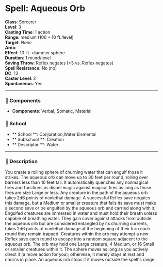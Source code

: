 
# Spell: Aqueous Orb
**Class**: Sorcerer  
**Level**: 3  
**Casting Time**: 1 action  
**Range**: medium (100 + 10 ft./level)  
**Target**: _None_  
**Area**:   
**Effect**: 10-ft.-diameter sphere  
**Duration**: 1 round/level  
**Saving Throw**: Reflex negates (+3 vs. Reflex negates)  
**Spell Resistance**: No (no)  
**DC**: 13  
**Caster Level**: 2  
**Spontaneous**: Yes

---

### 🔮 Components
- **Components**: Verbal, Somatic, Material

### 🏫 School
- ** School **: Conjuration,Water Elemental
- ** Subschool **: Creation
- ** Descriptor **: Water
---

### 📜 Description
You create a rolling sphere of churning water that can engulf those it strikes. The aqueous orb can move up to 30 feet per round, rolling over barriers less than 10 feet tall. It automatically quenches any nonmagical fires and functions as dispel magic against magical fires as long as those fires are size Large or less. Any creature in the path of the aqueous orb takes 2d6 points of nonlethal damage. A successful Reflex save negates this damage, but a Medium or smaller creature that fails its save must make a second save or be engulfed by the aqueous orb and carried along with it. Engulfed creatures are immersed in water and must hold their breath unless capable of breathing water. They gain cover against attacks from outside the aqueous orb but are considered entangled by its churning currents, takes 2d6 points of nonlethal damage at the beginning of their turn each round they remain trapped. Creatures within the orb may attempt a new Reflex save each round to escape into a random square adjacent to the aqueous orb. The orb may hold one Large creature, 4 Medium, or 16 Small or smaller creatures within it. The sphere moves as long as you actively direct it (a move action for you); otherwise, it merely stays at rest and churns in place. An aqueous orb stops if it moves outside the spell's range.
